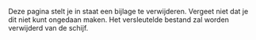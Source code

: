 Deze pagina stelt je in staat een bijlage te verwijderen. Vergeet niet dat je dit niet kunt ongedaan maken. Het versleutelde bestand zal worden verwijderd van de schijf.
